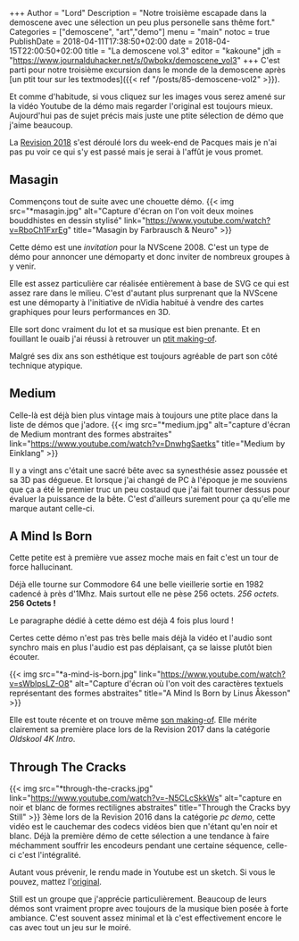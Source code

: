 +++
Author = "Lord"
Description = "Notre troisième escapade dans la demoscene avec une sélection un peu plus personelle sans thême fort."
Categories = ["demoscene", "art","demo"]
menu = "main"
notoc = true
PublishDate = 2018-04-11T17:38:50+02:00
date = 2018-04-15T22:00:50+02:00
title = "La demoscene vol.3"
editor = "kakoune"
jdh = "https://www.journalduhacker.net/s/0wbokx/demoscene_vol3"
+++
C'est parti pour notre troisième excursion dans le monde de la demoscene après [un ptit tour sur les textmodes]({{< ref "/posts/85-demoscene-vol2" >}}).

Et comme d'habitude, si vous cliquez sur les images vous serez amené sur la vidéo Youtube de la démo mais regarder l'original est toujours mieux.
Aujourd'hui pas de sujet précis mais juste une ptite sélection de démo que j'aime beaucoup.

La [Revision 2018](https://2018.revision-party.net/) s'est déroulé lors du week-end de Pacques mais je n'ai pas pu voir ce qui s'y est passé mais je serai à l'affût je vous promet.

## Masagin
Commençons tout de suite avec une chouette démo.
{{< img src="*masagin.jpg" alt="Capture d'écran on l'on voit deux moines bouddhistes en dessin stylisé" link="https://www.youtube.com/watch?v=RboCh1FxrEg" title="Masagin by Farbrausch & Neuro" >}}

Cette démo est une *invitation* pour la NVScene 2008.
C'est un type de démo pour annoncer une démoparty et donc inviter de nombreux groupes à y venir.

Elle est assez particulière car réalisée entièrement à base de SVG ce qui est assez rare dans le milieu.
C'est d'autant plus surprenant que la NVScene est une démoparty à l'initiative de nVidia habitué à vendre des cartes graphiques pour leurs performances en 3D.

Elle sort donc vraiment du lot et sa musique est bien prenante.
Et en fouillant le ouaib j'ai réussi à retrouver un [ptit making-of](http://www.hugi.scene.org/online/hugi35/hugi%2035%20-%20demoscene%20reports%20paniq%20how%20masagin%20was%20born.htm).

Malgré ses dix ans son esthétique est toujours agréable de part son côté technique atypique.

## Medium
Celle-là est déjà bien plus vintage mais à toujours une ptite place dans la liste de démos que j'adore.
{{< img src="*medium.jpg" alt="capture d'écran de Medium montrant des formes abstraites" link="https://www.youtube.com/watch?v=DnwhgSaetks" title="Medium by Einklang" >}}

Il y a vingt ans c'était une sacré bête avec sa synesthésie assez poussée et sa 3D pas dégueue.
Et lorsque j'ai changé de PC à l'époque je me souviens que ça a été le premier truc un peu costaud que j'ai fait tourner dessus pour évaluer la puissance de la bête.
C'est d'ailleurs surement pour ça qu'elle me marque autant celle-ci.

## A Mind Is Born
Cette petite est à première vue assez moche mais en fait c'est un tour de force hallucinant.

Déjà elle tourne sur Commodore 64 une belle vieillerie sortie en 1982 cadencé à près d'1Mhz.
Mais surtout elle ne pèse 256 octets.
*256 octets.*
**256 Octets !**

Le paragraphe dédié à cette démo est déjà 4 fois plus lourd !

Certes cette démo n'est pas très belle mais déjà la vidéo et l'audio sont synchro mais en plus l'audio est pas déplaisant, ça se laisse plutôt bien écouter.

{{< img src="*a-mind-is-born.jpg" link="https://www.youtube.com/watch?v=sWblpsLZ-O8" alt="Capture d'écran où l'on voit des caractères textuels représentant des formes abstraites" title="A Mind Is Born by Linus Åkesson" >}}

Elle est toute récente et on trouve même [son making-of](https://linusakesson.net/scene/a-mind-is-born/).
Elle mérite clairement sa première place lors de la Revision 2017 dans la catégorie *Oldskool 4K Intro*.

## Through The Cracks
{{< img src="*through-the-cracks.jpg" link="https://www.youtube.com/watch?v=-N5CLcSkkWs" alt="capture en noir et blanc de formes rectilignes abstraites" title="Through the Cracks byy Still" >}}
3ème lors de la Revision 2016 dans la catégorie *pc demo*, cette vidéo est le cauchemar des codecs vidéos bien que n'étant qu'en noir et blanc.
Déjà la première démo de cette sélection a une tendance à faire méchamment souffrir les encodeurs pendant une certaine séquence, celle-ci c'est l'intégralité.

Autant vous prévenir, le rendu made in Youtube est un sketch.
Si vous le pouvez, mattez l'[original](http://www.pouet.net/prod.php?which=67160).

Still est un groupe que j'apprécie particulièrement.
Beaucoup de leurs démos sont vraiment propre avec toujours de la musique bien posée à forte ambiance.
C'est souvent assez minimal et là c'est effectivement encore le cas avec tout un jeu sur le moiré.

